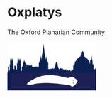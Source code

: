 # Oxplatys
The Oxford Planarian Community

<img src="https://github.com/jakke-neiro/oxplatys/blob/master/oxfordplanarianlogo.png" width="200">

